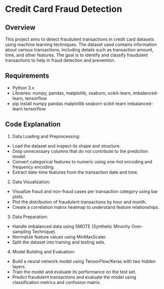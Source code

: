 # Credit Card Fraud Detection

## Overview

This project aims to detect fraudulent transactions in credit card datasets using machine learning techniques. 
The dataset used contains information about various transactions, including details such as transaction amount, 
time, and other features. The goal is to identify and classify fraudulent transactions to help in fraud detection 
and prevention.

## Requirements

- Python 3.x
- Libraries: numpy, pandas, matplotlib, seaborn, scikit-learn, imbalanced-learn, tensorflow
- pip install numpy pandas matplotlib seaborn scikit-learn imbalanced-learn tensorflow

## Code Explanation

1. Data Loading and Preprocessing:
- Load the dataset and inspect its shape and structure.
- Drop unnecessary columns that do not contribute to the prediction model.
- Convert categorical features to numeric using one-hot encoding and frequency encoding.
- Extract date-time features from the transaction date and time.

2. Data Visualization:
- Visualize fraud and non-fraud cases per transaction category using bar plots.
- Plot the distribution of fraudulent transactions by hour and month.
- Create a correlation matrix heatmap to understand feature relationships.

3. Data Preparation:
- Handle imbalanced data using SMOTE (Synthetic Minority Over-sampling Technique).
- Normalize feature values using MinMaxScaler.
- Split the dataset into training and testing sets.

4. Model Building and Evaluation:
- Build a neural network model using TensorFlow/Keras with two hidden layers.
- Train the model and evaluate its performance on the test set.
- Predict fraudulent transactions and evaluate the model using classification metrics and confusion matrix.


